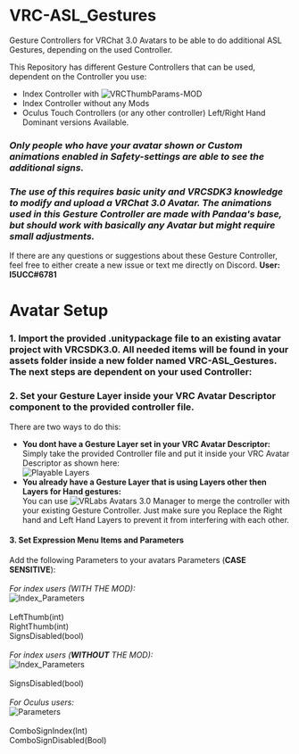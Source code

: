 # VRC-ASL_Gestures
Gesture Controllers for VRChat 3.0 Avatars to be able to do additional ASL Gestures, depending on the used Controller.

This Repository has different Gesture Controllers that can be used, dependent on the Controller you use:
- Index Controller with ![VRCThumbParams-MOD](https://github.com/benaclejames/VRCThumbParams) <br/>
- Index Controller without any Mods
- Oculus Touch Controllers (or any other controller) Left/Right Hand Dominant versions Available.

### ***Only people who have your avatar shown or Custom animations enabled in Safety-settings are able to see the additional signs.***<br/>
### ***The use of this requires basic unity and VRCSDK3 knowledge to modify and upload a VRChat 3.0 Avatar. The animations used in this Gesture Controller are made with Pandaa's base, but should work with basically any Avatar but might require small adjustments.***

If there are any questions or suggestions about these Gesture Controller, feel free to either create a new issue or text me directly on Discord. **User: I5UCC#6781**<br/>

# Avatar Setup

### 1. Import the provided .unitypackage file to an existing avatar project with VRCSDK3.0. All needed items will be found in your assets folder inside a new folder named VRC-ASL_Gestures. The next steps are dependent on your used Controller:

### 2. Set your Gesture Layer inside your VRC Avatar Descriptor component to the provided controller file.

There are two ways to do this:
- **You dont have a Gesture Layer set in your VRC Avatar Descriptor:**<br/>
Simply take the provided Controller file and put it inside your VRC Avatar Descriptor as shown here:<br/>
![Playable Layers](https://i.imgur.com/b2D9R15.png)
- **You already have a Gesture Layer that is using Layers other then Layers for Hand gestures:**<br/>
You can use ![VRLabs Avatars 3.0 Manager](https://github.com/VRLabs/VRChat-Avatars-3.0) to merge the controller with your existing Gesture Controller. Just make sure you Replace the Right hand and Left Hand Layers to prevent it from interfering with each other.<br/>

#### 3. Set Expression Menu Items and Parameters
Add the following Parameters to your avatars Parameters (**CASE SENSITIVE**): <br/><br/>
*For index users (WITH THE MOD):* <br/>
![Index_Parameters](https://i.imgur.com/bSZOaXb.png)<br/><br/>
LeftThumb(int) <br/>
RightThumb(int) <br/>
SignsDisabled(bool) <br/><br/>
*For index users (**WITHOUT** THE MOD):* <br/>
![Index_Parameters](https://i.imgur.com/JId1s05.png)<br/><br/>
SignsDisabled(bool) <br/><br/>
*For Oculus users:* <br/>
![Parameters](https://i.imgur.com/bSZOaXb.png)<br/><br/>
ComboSignIndex(Int)<br/>
ComboSignDisabled(Bool)<br/><br/>
